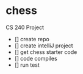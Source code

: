 # chess
CS 240 Project

- [] create repo
- [] create intelliJ project
- [] get chess starter code
- [] code compiles
- [] run test
